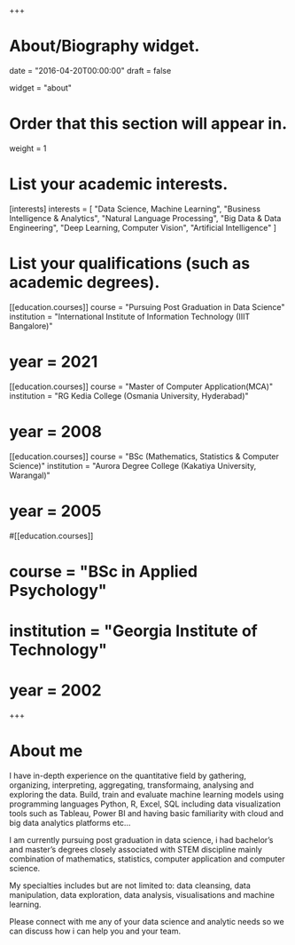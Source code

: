 +++
# About/Biography widget.

date = "2016-04-20T00:00:00"
draft = false

widget = "about"

# Order that this section will appear in.
weight = 1

# List your academic interests.
[interests]
interests = [
	"Data Science, Machine Learning",
	"Business Intelligence & Analytics",
	"Natural Language Processing",
	"Big Data & Data Engineering",
	"Deep Learning, Computer Vision",
	"Artificial Intelligence"
  ]

# List your qualifications (such as academic degrees).
[[education.courses]]
  course = "Pursuing Post Graduation in Data Science"
  institution = "International Institute of Information Technology (IIIT Bangalore)"
#  year = 2021

[[education.courses]]
  course = "Master of Computer Application(MCA)"
  institution = "RG Kedia College (Osmania University, Hyderabad)"
#  year = 2008

[[education.courses]]
  course = "BSc (Mathematics, Statistics & Computer Science)"
  institution = "Aurora Degree College (Kakatiya University, Warangal)"
#  year = 2005

#[[education.courses]]
#  course = "BSc in Applied Psychology"
#  institution = "Georgia Institute of Technology"
#  year = 2002
 
+++
  
# About me

I have in-depth experience on the quantitative field by gathering, organizing, interpreting, aggregating, transformaing, analysing and exploring the data. Build, train and evaluate machine learning models using programming languages Python, R, Excel, SQL including data visualization tools such as Tableau, Power BI and having basic familiarity with cloud and big data analytics platforms etc…  

I am currently pursuing post graduation in data science, i had bachelor’s and master’s degrees closely associated with STEM discipline mainly combination of mathematics, statistics, computer application and computer science. 

My specialties includes but are not limited to: data cleansing, data manipulation, data exploration, data analysis, visualisations and machine learning. 

Please connect with me any of your data science and analytic needs so we can discuss how i can help you and your team.


